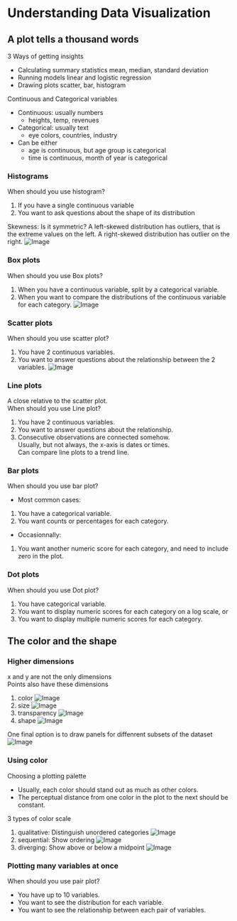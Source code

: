 # Understanding Data Visualization
## A plot tells a thousand words
3 Ways of getting insights
- Calculating summary statistics mean, median, standard deviation
- Running models linear and logistic regression
- Drawing plots scatter, bar, histogram

Continuous and Categorical variables
- Continuous: usually numbers
  - heights, temp, revenues
- Categorical: usually text
  - eye colors, countries, industry
- Can be either
  - age is continuous, but age group is categorical
  - time is continuous, month of year is categorical

### Histograms
When should you use histogram?
1. If you have a single continuous variable
2. You want to ask questions about the shape of its distribution

Skewness: Is it symmetric?
A left-skewed distribution has outliers, that is the extreme values on the left. A right-skewed distribution has outlier on the right.
![Image](https://drive.google.com/uc?id=18El085q1-q-iqttqZm11_z29SfjM290q)

### Box plots
When should you use Box plots?
1. When you have a continuous variable, split by a categorical variable.
2. When you want to compare the distributions of the continuous variable for each category.
![Image](https://drive.google.com/uc?id=154wZCStZ5iVK9Uw4-jM4UgyBjRcLiR-X)

### Scatter plots
When should you use scatter plot?
1. You have 2 continuous variables.
2. You want to answer questions about the relationship between the 2 variables.
![Image](https://drive.google.com/uc?id=1hDF2pGP6a91k9ZsQbF3LpQ8tZqUIAeLR)

### Line plots
A close relative to the scatter plot. 
\
When should you use Line plot?
1. You have 2 continuous variables.
2. You want to answer questions about the relationship.
3. Consecutive observations are connected somehow.
\
Usually, but not always, the x-axis is dates or times.
\
Can compare line plots to a trend line.

### Bar plots
When should you use bar plot?
- Most common cases:
1. You have a categorical variable.
2. You want counts or percentages for each category.
- Occasionnally:
1. You want another numeric score for each category, and need to include zero in the plot.

### Dot plots
When should you use Dot plot?
1. You have categorical variable.
2. You want to display numeric scores for each category on a log scale, or
3. You want to display multiple numeric scores for each category.

## The color and the shape
### Higher dimensions
x and y are not the only dimensions
\
Points also have these dimensions
1. color
![Image](https://drive.google.com/uc?id=14XF5F-T7yyB71up6jdlgrH_4TSkx-Smz)
2. size
![Image](https://drive.google.com/uc?id=10OCCs01-OhIS3K2T7h0C62L2lev1xMyv)
3. transparency
![Image](https://drive.google.com/uc?id=10iRcSR2fx51n02l0k22uAXzOhen2yOUY)
4. shape
![Image](https://drive.google.com/uc?id=1jHfjQTu1i1zVYczaisdwlndJGuLYnG5i)

One final option is to draw panels for diffenrent subsets of the dataset
![Image](https://drive.google.com/uc?id=18hcP6avnrHmzDfAjUFMCfCyuWR0UimtK)

### Using color
Choosing a plotting palette 
- Usually, each color should stand out as much as other colors. 
- The perceptual distance from one color in the plot to the next should be constant.

3 types of color scale
1. qualitative: Distinguish unordered categories
![Image](https://drive.google.com/uc?id=1jORa0-kjVv0zsmCubCXPxL7_4GceNmWd)
2. sequential: Show ordering
![Image](https://drive.google.com/uc?id=1dYlx1K4Ur5z8RF592Uw5WfHhkyd1L6dT)
3. diverging:	Show above or below a midpoint
![Image](https://drive.google.com/uc?id=16-E2a2vxDah4m9_5IPxc1bFpV2hiNznn)

### Plotting many variables at once
When should you use pair plot?
- You have up to 10 variables.
- You want to see the distribution for each variable. 
- You want to see the relationship between each pair of variables.